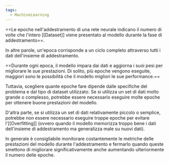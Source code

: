 ```yaml
---
tags:
  - MachineLearning
---
```

==Le epoche nell'addestramento di una rete neurale indicano il numero di volte che l'intero [[Dataset]] viene presentato al modello durante la fase di addestramento==.

In altre parole, un'epoca corrisponde a un ciclo completo attraverso tutti i dati dell'insieme di addestramento.

==Durante ogni epoca, il modello impara dai dati e aggiorna i suoi pesi per migliorare le sue prestazioni. Di solito, più epoche vengono eseguite, maggiori sono le possibilità che il modello migliori le sue performance.==

Tuttavia, scegliere quante epoche fare dipende dalle specifiche del problema e dal tipo di dataset utilizzato. Se si utilizza un set di dati molto grande o complesso, potrebbe essere necessario eseguire molte epoche per ottenere buone prestazioni del modello.

D'altra parte, se si utilizza un set di dati relativamente piccolo o semplice, potrebbe non essere necessario eseguire troppe epoche per evitare l'[[Overfitting]] (ovvero quando il modello memorizza troppo bene i dati dell'insieme di addestramento ma generalizza male su nuovi dati).

In generale è consigliabile monitorare costantemente le metriche delle prestazioni del modello durante l'addestramento e fermarlo quando queste smettono di migliorare significativamente anche aumentando ulteriormente il numero delle epoche.